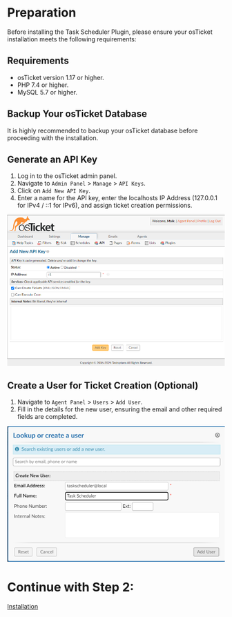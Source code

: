# Preparation

Before installing the Task Scheduler Plugin, please ensure your osTicket installation meets the following requirements:

## Requirements
- osTicket version 1.17 or higher.
- PHP 7.4 or higher.
- MySQL 5.7 or higher.

## Backup Your osTicket Database
It is highly recommended to backup your osTicket database before proceeding with the installation.

## Generate an API Key
1. Log in to the osTicket admin panel.
2. Navigate to `Admin Panel` > `Manage` > `API Keys`.
3. Click on `Add New API Key`.
4. Enter a name for the API key, enter the localhosts IP Address (127.0.0.1 for IPv4 / ::1 for IPv6), and assign ticket creation permissions.

<img src="img/01-api.png" alt="API config" width="600"/>

## Create a User for Ticket Creation (Optional)
1. Navigate to `Agent Panel` > `Users` > `Add User`.
2. Fill in the details for the new user, ensuring the email and other required fields are completed.

<img src="img/02-adduser.png" alt="adding user" width="600"/>

# Continue with Step 2:
[Installation](02-Installation.md)
